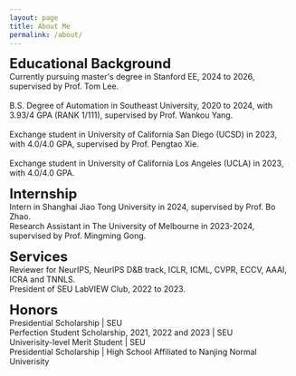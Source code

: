 ```yaml
---
layout: page
title: About Me
permalink: /about/
---
```

<!-- <p>
	Download my <a href="" download="CV">CV</a><br>
	<br>
</p> -->

<p>
	<font size="+2"><strong>Educational Background</strong></font>
	<br>
	Currently pursuing master's degree in Stanford EE, 2024 to 2026, supervised by Prof. Tom Lee.
	<br>
	<br>
	B.S. Degree of Automation in Southeast University, 2020 to 2024, with 3.93/4 GPA (RANK 1/111), supervised by Prof. Wankou Yang.
	<br>
	<br>
	Exchange student in University of California San Diego (UCSD) in 2023, with 4.0/4.0 GPA, supervised by Prof. Pengtao Xie.
	<br>
	<br>
	Exchange student in University of California Los Angeles (UCLA) in 2023, with 4.0/4.0 GPA.
	<br>
</p>

<p>
	<font size="+2"><strong> Internship </strong></font>
	<br> Intern in Shanghai Jiao Tong University in 2024, supervised by Prof. Bo Zhao.
	<br> Research Assistant in The University of Melbourne in 2023-2024, supervised by Prof. Mingming Gong.
</p>

<p>
	<font size="+2"><strong> Services </strong></font>
	<br> Reviewer for NeurIPS, NeurIPS D&B track, ICLR, ICML, CVPR, ECCV, AAAI, ICRA and TNNLS. 
	<br> President of SEU LabVIEW Club, 2022 to 2023.
</p>

<p>
	<font size="+2"><strong> Honors </strong></font>
	<br> Presidential Scholarship | SEU
	<br> Perfection Student Scholarship, 2021, 2022 and 2023 | SEU
	<br> Univerisity-level Merit Student | SEU
	<br> Presidential Scholarship | High School Affiliated to Nanjing Normal Univerisity
</p>
